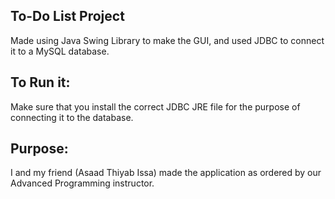## To-Do List Project

Made using Java Swing Library to make the GUI, and used JDBC to connect it to a MySQL database.

## To Run it:

Make sure that you install the correct JDBC JRE file for the purpose of connecting it to the database.

## Purpose:

I and my friend (Asaad Thiyab Issa) made the application as ordered by our Advanced Programming instructor.
